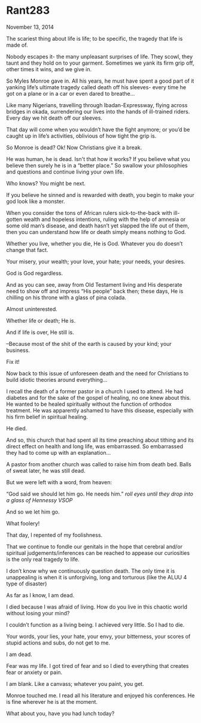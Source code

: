# Rant283


November 13, 2014

The scariest thing about life is life; to be specific, the tragedy that life is made of. 

Nobody escapes it- the many unpleasant surprises of life. They scowl, they taunt and they hold on to your garment. Sometimes we yank its firm grip off, other times it wins, and we give in.

So Myles Monroe gave in. All his years, he must have spent a good part of it yanking life’s ultimate tragedy called death off his sleeves- every time he got on a plane or in a car or even dared to breathe…

Like many Nigerians, travelling through Ibadan-Expressway, flying across bridges in okada, surrendering our lives into the hands of ill-trained riders. Every day we hit death off our sleeves.

That day will come when you wouldn’t have the fight anymore; or you’d be caught up in life’s activities, oblivious of how tight the grip is.

So Monroe is dead? Ok! Now Christians give it a break. 

He was human, he is dead. Isn't that how it works? If you believe what you believe then surely he is in a “better place.” So swallow your philosophies and questions and continue living your own life.

Who knows? You might be next.

If you believe he sinned and is rewarded with death, you begin to make your god look like a monster.

When you consider the tons of African rulers sick-to-the-back with ill-gotten wealth and hopeless intentions, ruling with the help of amnesia or some old man’s disease, and death hasn’t yet slapped the life out of them, then you can understand how life or death simply means nothing to God.

Whether you live, whether you die, He is God. Whatever you do doesn’t change that fact. 

Your misery, your wealth; your love, your hate; your needs, your desires. 

God is God regardless.

And as you can see, away from Old Testament living and His desperate need to show off and impress “His people” back then; these days, He is chilling on his throne with a glass of pina colada. 

Almost uninterested. 

Whether life or death; He is.

And if life is over, He still is.

–Because most of the shit of the earth is caused by your kind; your business.

Fix it!

Now back to this issue of unforeseen death and the need for Christians to build idiotic theories around everything…

I recall the death of a former pastor in a church I used to attend. He had diabetes and for the sake of the gospel of healing, no one knew about this. He wanted to be healed spiritually without the function of orthodox treatment. He was apparently ashamed to have this disease, especially with his firm belief in spiritual healing.

He died.

And so, this church that had spent all its time preaching about tithing and its direct effect on health and long life, was embarrassed. So embarrassed they had to come up with an explanation…

A pastor from another church was called to raise him from death bed. Balls of sweat later, he was still dead.

But we were left with a word, from heaven:

“God said we should let him go. He needs him.” *roll eyes until they drop into a glass of Hennessy VSOP*

And so we let him go.

What foolery!

That day, I repented of my foolishness. 

That we continue to fondle our genitals in the hope that cerebral and/or spiritual judgements/inferences can be reached to appease our curiosities is the only real tragedy to life.

I don’t know why we continuously question death. The only time it is unappealing is when it is unforgiving, long and torturous (like the ALUU 4 type of disaster)

As far as I know, I am dead. 

I died because I was afraid of living. How do you live in this chaotic world without losing your mind?

I couldn’t function as a living being. I achieved very little. So I had to die.

Your words, your lies, your hate, your envy, your bitterness, your scores of stupid actions and subs, do not get to me.

I am dead.

Fear was my life. I got tired of fear and so I died to everything that creates fear or anxiety or pain. 

I am blank. Like a canvass; whatever you paint, you get.

Monroe touched me. I read all his literature and enjoyed his conferences. He is fine wherever he is at the moment. 

What about you, have you had lunch today?